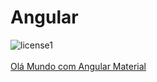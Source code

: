 # Angular

![license1](https://img.shields.io/static/v1?label=License&message=MIT&color=orange)
<br><br>[Olá Mundo com Angular Material](ola-mundo/README.md)

